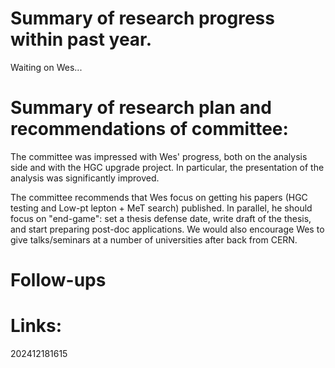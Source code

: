 
# Summary of research progress within past year. 

Waiting on Wes...

# Summary of research plan and recommendations of committee:

The committee was impressed with Wes' progress, both on the analysis side and with the HGC upgrade project. In particular, the presentation of the analysis was significantly improved. 

The committee recommends that Wes focus on getting his papers (HGC testing and Low-pt lepton + MeT search) published. In parallel, he should focus on "end-game": set a thesis defense date, write draft of the thesis, and start preparing post-doc applications. We would also encourage Wes to give talks/seminars at a number of universities after back from CERN. 
# Follow-ups


# Links: 



202412181615
